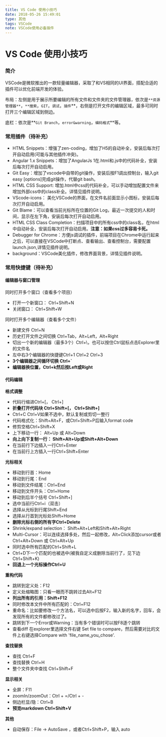 ```yaml
---
title: VS Code 使用小技巧
date: 2018-05-26 15:49:01
type: 其他
tags: VSCode
note: VSCode使用必备插件
---
```

# VS Code 使用小技巧

### **简介**

VSCode是微软推出的一款轻量编辑器，采取了和VS相同的UI界面，搭配合适的插件可以优化前端开发的体验。

布局：左侧是用于展示所要编辑的所有文件和文件夹的文件管理器，依次是`**资源管理器**`，`**搜索`，`GIT`，`调试`，`插件`**，右侧是打开文件的编辑区域，最多可同时打开三个编辑区域到侧边。

底栏：依次是**`Git Branch`，`error&warning`，`编码格式`**等。
<!--more-->
### **常用插件（待补充）**



- HTML Snippets：增强了zen-coding，增加了H5的自动补全，安装后每次打开自动启用(可能与其他插件冲突)。
- Angular 1.x Snippets：增加了AngularJs 1在.html和.js中的代码补全，安装后每次打开自动启用。
- Git Easy：增加了vscode中自带的git操作，安装后按F1调出控制台，输入git easy [options]完成git操作，代替git bash。
- HTML CSS Support: 增加.html中css的代码补全，可以手动增加配置文件来增加外部css中的class补全。详情见插件说明。
- VScode-icons： 美化VSCode的界面，在文件名前面显示小图标，安装后每次打开自动启用。
- Git Blame：可以查看当前光标所在位置的Git Log，最近一次提交的人和时间，显示在左下角，安装后每次打开自动启用。
- HTML CSS Class Completion：扫描项目中的所有css中的class名，在html中自动补全，安装后每次打开自动启用。**注意：如果css过多容易卡死。**
- Debugger for Chrome：方便js调试的插件，前端项目在Chrome中运行起来之后，可以直接在VSCode中打断点、查看输出、查看控制台，需要配置launch.json,详情见插件说明。
- background：VSCode美化插件，修改界面背景，详情见插件说明。

 

### **常用快捷键（待补充）**

#### **编辑器与窗口管理**

同时打开多个窗口（查看多个项目）

- 打开一个新窗口： Ctrl+Shift+N
- 关闭窗口： Ctrl+Shift+W

 

同时打开多个编辑器（查看多个文件）

- 新建文件 Ctrl+N
- 历史打开文件之间切换 Ctrl+Tab，Alt+Left，Alt+Right
- 切出一个新的编辑器（最多3个）Ctrl+\，也可以按住Ctrl鼠标点击Explorer里的文件名
- 左中右3个编辑器的快捷键Ctrl+1 Ctrl+2 Ctrl+3
- **3个编辑器之间循环切换 Ctrl+`**
- **编辑器换位置，Ctrl+k然后按Left或Right**

 

#### **代码编辑**

**格式调整**

- 代码行缩进Ctrl+[， Ctrl+]
- **折叠打开代码块 Ctrl+Shift+[， Ctrl+Shift+]**
- Ctrl+C Ctrl+V如果不选中，默认复制或剪切一整行
- 代码格式化：Shift+Alt+F，或Ctrl+Shift+P后输入format code
- 修剪空格Ctrl+Shift+X
- 上下移动一行： Alt+Up 或 Alt+Down
- **向上向下复制一行： Shift+Alt+Up或Shift+Alt+Down**
- 在当前行下边插入一行Ctrl+Enter
- 在当前行上方插入一行Ctrl+Shift+Enter

 

**光标相关**

- 移动到行首：Home
- 移动到行尾：End
- 移动到文件结尾：Ctrl+End
- 移动到文件开头：Ctrl+Home
- 移动到后半个括号 Ctrl+Shift+]
- 选中当前行Ctrl+i（双击）
- 选择从光标到行尾Shift+End
- 选择从行首到光标处Shift+Home
- **删除光标右侧的所有字Ctrl+Delete**
- Shrink/expand selection： Shift+Alt+Left和Shift+Alt+Right
- Multi-Cursor：可以连续选择多处，然后一起修改，Alt+Click添加cursor或者Ctrl+Alt+Down 或 Ctrl+Alt+Up
- 同时选中所有匹配的Ctrl+Shift+L
- Ctrl+D下一个匹配的也被选中(被我自定义成删除当前行了，见下边Ctrl+Shift+K)
- **回退上一个光标操作Ctrl+U**

 

**重构代码**

- 跳转到定义处：F12
- 定义处缩略图：只看一眼而不跳转过去Alt+F12
- **列出所有的引用：Shift+F12**
- 同时修改本文件中所有匹配的：Ctrl+F12
- 重命名：比如要修改一个方法名，可以选中后按F2，输入新的名字，回车，会发现所有的文件都修改过了。
- 跳转到下一个Error或Warning：当有多个错误时可以按F8逐个跳转
- 查看diff 在explorer里选择文件右键 Set file to compare，然后需要对比的文件上右键选择Compare with 'file_name_you_chose'.

 

**查找替换**

- 查找 Ctrl+F
- 查找替换 Ctrl+H
- 整个文件夹中查找 Ctrl+Shift+F

 

**显示相关**

- 全屏：F11
- zoomIn/zoomOut：Ctrl + =/Ctrl + -
- 侧边栏显/隐：Ctrl+B
- **预览markdown Ctrl+Shift+V**

 

**其他**

- 自动保存：File -> AutoSave ，或者Ctrl+Shift+P，输入 auto
